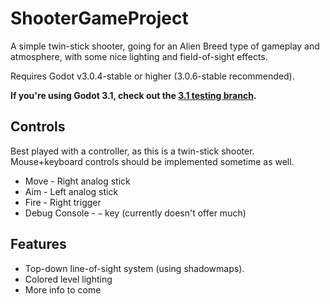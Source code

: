 # ShooterGameProject
A simple twin-stick shooter, going for an Alien Breed type of gameplay and atmosphere, with some nice lighting and field-of-sight effects.

Requires Godot v3.0.4-stable or higher (3.0.6-stable recommended).

**If you're using Godot 3.1, check out the [3.1 testing branch](https://github.com/daniel-abbott/ShooterGameProject/tree/3.1-testing).**

## Controls
Best played with a controller, as this is a twin-stick shooter. Mouse+keyboard controls should be implemented sometime as well.

* Move - Right analog stick
* Aim - Left analog stick
* Fire - Right trigger
* Debug Console - `~` key (currently doesn't offer much)

## Features
* Top-down line-of-sight system (using shadowmaps).
* Colored level lighting
* More info to come
